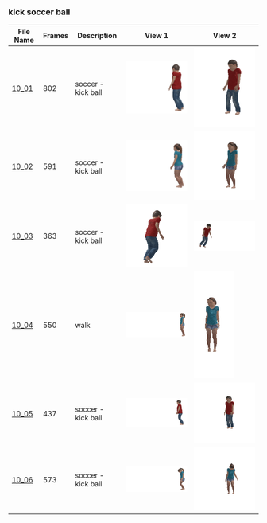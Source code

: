 ### kick soccer ball
|File Name|Frames|Description|View 1|View 2|
|-|-|-|-|-|
|[10_01](https://github.com/Shriinivas/cmubvh/raw/main/Sequence-010-014/10/Data/10_01.zip)|802|soccer - kick ball|<img src="https://github.com/Shriinivas/cmubvhgifs/blob/main/Sequence-010-014/10/10_01_0.gif"/>|<img src="https://github.com/Shriinivas/cmubvhgifs/blob/main/Sequence-010-014/10/10_01_1.gif"/>|
|[10_02](https://github.com/Shriinivas/cmubvh/raw/main/Sequence-010-014/10/Data/10_02.zip)|591|soccer - kick ball|<img src="https://github.com/Shriinivas/cmubvhgifs/blob/main/Sequence-010-014/10/10_02_0.gif"/>|<img src="https://github.com/Shriinivas/cmubvhgifs/blob/main/Sequence-010-014/10/10_02_1.gif"/>|
|[10_03](https://github.com/Shriinivas/cmubvh/raw/main/Sequence-010-014/10/Data/10_03.zip)|363|soccer - kick ball|<img src="https://github.com/Shriinivas/cmubvhgifs/blob/main/Sequence-010-014/10/10_03_0.gif"/>|<img src="https://github.com/Shriinivas/cmubvhgifs/blob/main/Sequence-010-014/10/10_03_1.gif"/>|
|[10_04](https://github.com/Shriinivas/cmubvh/raw/main/Sequence-010-014/10/Data/10_04.zip)|550|walk|<img src="https://github.com/Shriinivas/cmubvhgifs/blob/main/Sequence-010-014/10/10_04_0.gif"/>|<img src="https://github.com/Shriinivas/cmubvhgifs/blob/main/Sequence-010-014/10/10_04_1.gif"/>|
|[10_05](https://github.com/Shriinivas/cmubvh/raw/main/Sequence-010-014/10/Data/10_05.zip)|437|soccer - kick ball|<img src="https://github.com/Shriinivas/cmubvhgifs/blob/main/Sequence-010-014/10/10_05_0.gif"/>|<img src="https://github.com/Shriinivas/cmubvhgifs/blob/main/Sequence-010-014/10/10_05_1.gif"/>|
|[10_06](https://github.com/Shriinivas/cmubvh/raw/main/Sequence-010-014/10/Data/10_06.zip)|573|soccer - kick ball|<img src="https://github.com/Shriinivas/cmubvhgifs/blob/main/Sequence-010-014/10/10_06_0.gif"/>|<img src="https://github.com/Shriinivas/cmubvhgifs/blob/main/Sequence-010-014/10/10_06_1.gif"/>|
